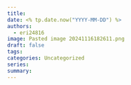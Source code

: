 ```yaml
---
title: 
date: <% tp.date.now("YYYY-MM-DD") %>
authors:
  - eri24816
image: Pasted image 20241116182611.png
draft: false
tags: 
categories: Uncategorized
series: 
summary:
---
```

